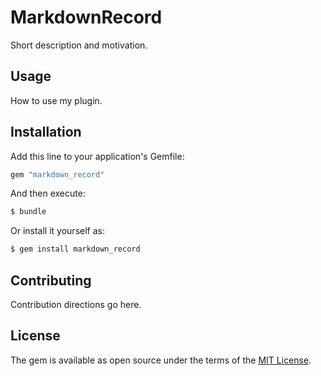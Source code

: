 # MarkdownRecord
Short description and motivation.

## Usage
How to use my plugin.

## Installation
Add this line to your application's Gemfile:

```ruby
gem "markdown_record"
```

And then execute:
```bash
$ bundle
```

Or install it yourself as:
```bash
$ gem install markdown_record
```

## Contributing
Contribution directions go here.

## License
The gem is available as open source under the terms of the [MIT License](https://opensource.org/licenses/MIT).
